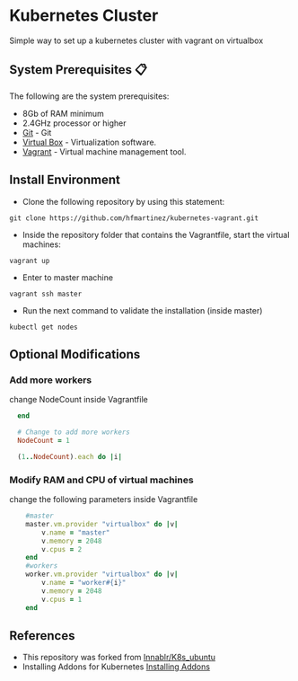# Kubernetes Cluster

Simple way to set up a kubernetes cluster with vagrant on virtualbox


## System Prerequisites 📋

The following are the system prerequisites:

* 8Gb of RAM minimum
* 2.4GHz processor or higher
* [Git](https://git-scm.com/downloads) - Git
* [Virtual Box](https://www.virtualbox.org/wiki/Downloads) - Virtualization software.
* [Vagrant](https://www.vagrantup.com/downloads.html) - Virtual machine management tool.

## Install Environment

- Clone the following repository by using this statement:
```
git clone https://github.com/hfmartinez/kubernetes-vagrant.git
```

- Inside the repository folder that contains the Vagrantfile, start the virtual machines: 
```
vagrant up
```

- Enter to master machine
```
vagrant ssh master
```

- Run the next command to validate the installation (inside master)
```
kubectl get nodes
```
## Optional Modifications
### Add more workers 
change NodeCount inside Vagrantfile
```ruby
  end

  # Change to add more workers
  NodeCount = 1

  (1..NodeCount).each do |i|
```
### Modify RAM and CPU of virtual machines
change the following parameters inside Vagrantfile
```ruby
    #master
    master.vm.provider "virtualbox" do |v|
        v.name = "master"
        v.memory = 2048
        v.cpus = 2
    end
    #workers
    worker.vm.provider "virtualbox" do |v|
        v.name = "worker#{i}"
        v.memory = 2048
        v.cpus = 1
    end
```
## References
* This repository was forked from [Innablr/K8s_ubuntu](https://github.com/Innablr/k8s_ubuntu)
* Installing Addons for Kubernetes [Installing Addons](https://kubernetes.io/docs/concepts/cluster-administration/addons/)